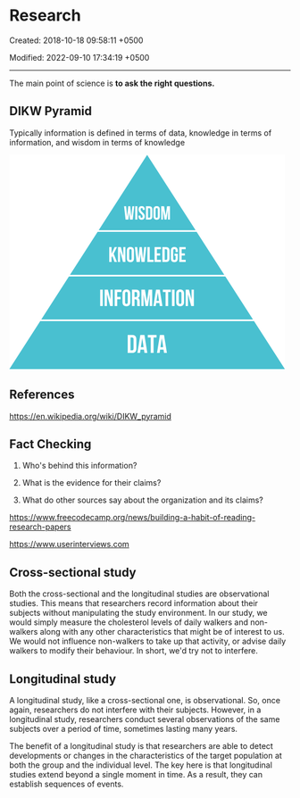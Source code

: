 # Research

Created: 2018-10-18 09:58:11 +0500

Modified: 2022-09-10 17:34:19 +0500

---

The main point of science is **to ask the right questions.**

## DIKW Pyramid

Typically information is defined in terms of data, knowledge in terms of information, and wisdom in terms of knowledge

![image](media/Research-image1.png)

## References

<https://en.wikipedia.org/wiki/DIKW_pyramid>

## Fact Checking

1. Who's behind this information?

2. What is the evidence for their claims?

3. What do other sources say about the organization and its claims?

<https://www.freecodecamp.org/news/building-a-habit-of-reading-research-papers>

<https://www.userinterviews.com>

## Cross-sectional study

Both the cross-sectional and the longitudinal studies are observational studies. This means that researchers record information about their subjects without manipulating the study environment. In our study, we would simply measure the cholesterol levels of daily walkers and non-walkers along with any other characteristics that might be of interest to us. We would not influence non-walkers to take up that activity, or advise daily walkers to modify their behaviour. In short, we'd try not to interfere.

## Longitudinal study

A longitudinal study, like a cross-sectional one, is observational. So, once again, researchers do not interfere with their subjects. However, in a longitudinal study, researchers conduct several observations of the same subjects over a period of time, sometimes lasting many years.

The benefit of a longitudinal study is that researchers are able to detect developments or changes in the characteristics of the target population at both the group and the individual level. The key here is that longitudinal studies extend beyond a single moment in time. As a result, they can establish sequences of events.
